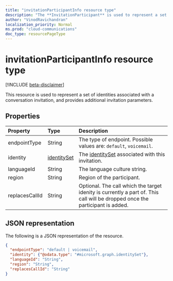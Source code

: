 ```yaml
---
title: "invitationParticipantInfo resource type"
description: "The **InvitationParticipant** is used to represent a set of identities associated with a conversation invitation, and provides additional invitation parameters."
author: "VinodRavichandran"
localization_priority: Normal
ms.prod: "cloud-communications"
doc_type: resourcePageType
---
```


# invitationParticipantInfo resource type

[!INCLUDE [beta-disclaimer](../../includes/beta-disclaimer.md)]

This resource is used to represent a set of identities associated with a conversation invitation, and provides additional invitation parameters.

## Properties

| Property                           | Type                          | Description                                                                          |
| :--------------------------------- | :---------------------------- | :----------------------------------------------------------------------------------- |
| endpointType                       | String                        | The type of endpoint. Possible values are: `default`, `voicemail`. |
| identity                           | [identitySet](identityset.md) | The [identitySet](identityset.md) associated with this invitation.                   |
| languageId                         | String                        | The language culture string.                                                                                     |
| region                             | String                        | Region of the participant.                                                           |
| replacesCallId                     | String                        | Optional. The call which the target idenity is currently a part of. This call will be dropped once the participant is added. |

## JSON representation

The following is a JSON representation of the resource.

<!-- {
  "blockType": "resource",
  "optionalProperties": [

  ],
  "@odata.type": "microsoft.graph.invitationParticipantInfo"
}-->
```json
{
  "endpointType": "default | voicemail",
  "identity": {"@odata.type": "#microsoft.graph.identitySet"},
  "languageId": "String",
  "region": "String",
  "replacesCallId": "String"
}
```

<!-- uuid: 8fcb5dbc-d5aa-4681-8e31-b001d5168d79
2015-10-25 14:57:30 UTC -->
<!--
{
  "type": "#page.annotation",
  "description": "invitationParticipantInfo resource",
  "keywords": "",
  "section": "documentation",
  "tocPath": "",
  "suppressions": []
}
-->
